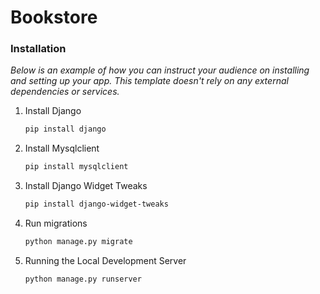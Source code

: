 # Bookstore

### Installation

_Below is an example of how you can instruct your audience on installing and setting up your app. This template doesn't rely on any external dependencies or services._

1. Install Django
   ```sh
   pip install django
   ```
2. Install Mysqlclient
   ```sh
   pip install mysqlclient
   ```
3. Install Django Widget Tweaks
   ```sh
   pip install django-widget-tweaks
   ```
4. Run migrations
   ```sh
   python manage.py migrate
   ```
5. Running the Local Development Server
   ```sh
   python manage.py runserver
   ```
